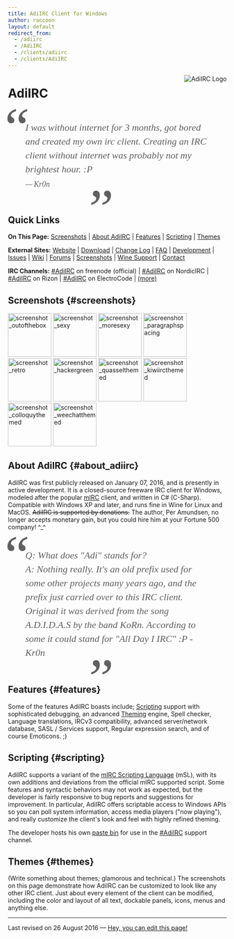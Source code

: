 ```yaml
---
title: AdiIRC Client for Windows
author: raccoon
layout: default
redirect_from:
  - /adiirc
  - /AdiIRC
  - /clients/adiirc
  - /clients/AdiIRC
---
```


<!--  Notes:
* Heading anchors work. Wishlist: Automatically name headings as anchor points.
* Quick Links don't take up as much vertical space as they would as bulleted lists.
* I need to add a bulleted list of basic (comparative) vitals for each client.
* !!! Floating md image seems nnot to work. I put in a regular img html tag. :(
* I chose 256p logo, would like to do all clients.
-->

<!--div style="text-align: right"-->
<div style="float: right;"> <!-- margin: 0px 15px 15px 0px; -->
<!--XXX ![AdiIRC Logo](adiirc_logo_256p.png "AdiIRC Logo") -->
<img src="adiirc_logo_256p.png" alt="AdiIRC Logo" title="AdiIRC Logo">
</div>

# AdiIRC

<style class="fancyquote">
blockquote {
  border-left: 0px !important;
  font-family: Georgia, serif;
  font-size: 22px !important;
  font-style: italic;
  margin: 0.25em 0;
  padding: 0.25em 40px;
  line-height: 1.45;
  position: relative;
}
blockquote:before {
  display: block;
  content: "\201C";
  font-size: 128px;
  position: absolute;
  left: -20px;
  top: -50px;
}
blockquote:after {
  display: block;
  content: "\201D";
  font-size: 128px;
  position: absolute;
  right: 260px;
  bottom: -110px;
}
blockquote cite {
  font-size: 18px;
  display: block;
  margin-top: 5px;
}
blockquote cite:before {
  content: "\2014 \2009";
}
</style>

<blockquote class="fancyquote">

I was without internet for 3 months, got bored and created my own irc client.
Creating an IRC client without internet was probably not my brightest hour. :P
<cite>Kr0n</cite>

</blockquote>

<!-- Block quotes in giant, centered, italicized block.
     With -Kr0n right-aligned beneath it. -->


## Quick Links
**On This Page:**
[Screenshots](#screenshots) |
[About AdiIRC](#about_adiirc) |
[Features](#features) |
[Scripting](#scripting) |
[Themes](#themes)

**External Sites:**
[Website](https://adiirc.com/) |
[Download](https://adiirc.com/download.php) |
[Change Log](https://adiirc.com/notes.php) | <!-- Version History,Release Notes -->
[FAQ](https://adiirc.com/support.php?p=4) |
[Development](https://dev.adiirc.com/projects/adiirc) |
[Issues](https://dev.adiirc.com/projects/adiirc/issues) |
[Wiki](https://dev.adiirc.com/projects/adiirc/wiki/) |
[Forums](https://dev.adiirc.com/projects/adiirc/boards) |
[Screenshots](https://dev.adiirc.com/boards/6/topics/195) |
[Wine Support](https://dev.adiirc.com/projects/adiirc/wiki/Wine) |
[Contact](https://dev.adiirc.com/projects/adiirc/wiki/contact)

**IRC Channels:**
[#AdiIRC](irc://chat.freenode.net/#adiirc) on freenode (official) |
[#AdiIRC](irc://irc.nordicirc.com/#adiirc) on NordicIRC |
[#AdiIRC](irc://irc.rizon.net/#adiirc) on Rizon |
[#AdiIRC](irc://irc.​electrocode.​net/#adiirc) on ElectroCode | 
[(more)](https://dev.adiirc.com/projects/adiirc/wiki/IRC_Channels)


## Screenshots {#screenshots}

<!-- We need an auto-thumbnailer.  Until then, broadband... -->
<!-- style referenced from
  https://stackoverflow.com/questions/787839/resize-image-proportionally-with-css/8839678#8839678 -->

<img src="adiirc_screenshot_outofthebox.png" height="100"
  style="width: auto; height: 100px; max-width: 160px; max-height: 100px"
  alt="screenshot_outofthebox" title="Out Of The Box.">
<img src="adiirc_screenshot_sexy.png" height="100"
  style="width: auto; height: 100px; max-width: 160px; max-height: 100px"
  alt="screenshot_sexy" title="Sexy.">
<img src="adiirc_screenshot_moresexy.png" height="100"
  style="width: auto; height: 100px; max-width: 160px; max-height: 100px"
  alt="screenshot_moresexy" title="More Sexy.">
<img src="adiirc_screenshot_paragraphspacing.png" height="100"
  style="width: auto; height: 100px; max-width: 160px; max-height: 100px"
  alt="screenshot_paragraphspacing" title="Paragraph Spacing.">
<img src="adiirc_screenshot_retro.png" height="100"
  style="width: auto; height: 100px; max-width: 160px; max-height: 100px"
  alt="screenshot_retro" title="Retro.">
<img src="adiirc_screenshot_hackergreen.png" height="100"
  style="width: auto; height: 100px; max-width: 160px; max-height: 100px"
  alt="screenshot_hackergreen" title="Hacker Green.">
<img src="adiirc_screenshot_quasselthemed.png" height="100"
  style="width: auto; height: 100px; max-width: 160px; max-height: 100px"
  alt="screenshot_quasselthemed" title="Quassel Themed.">
<img src="adiirc_screenshot_kiwiircthemed.png" height="100"
  style="width: auto; height: 100px; max-width: 160px; max-height: 100px"
  alt="screenshot_kiwiircthemed" title="KiwiIRC Themed.">
<img src="adiirc_screenshot_colloquythemed.png" height="100"
  style="width: auto; height: 100px; max-width: 160px; max-height: 100px"
  alt="screenshot_colloquythemed" title="Colloquy Themed.">
<img src="adiirc_screenshot_weechatthemed.png" height="100"
  style="width: auto; height: 100px; max-width: 160px; max-height: 100px"
  alt="screenshot_weechatthemed" title="WeeChat Themed.">


## About AdiIRC {#about_adiirc}

AdiIRC was first publicly released on January 07, 2016, and is presently in
active development.  It is a closed-source freeware IRC client for Windows,
modeled after the popular [mIRC](mirc) client, and written in C# (C-Sharp).
Compatible with Windows XP and later, and runs fine in Wine for Linux and
MacOS.  ~~AdiIRC is supported by donations.~~  The author, Per Amundsen, no
longer accepts monetary gain, but you could hire him at your Fortune 500
company! ^\_^

> Q: What does "Adi" stands for? <br />
> A: Nothing really. It's an old prefix used for some other projects many years
  ago, and the prefix just carried over to this IRC client. Original it was
  derived from the song A.D.I.D.A.S by the band KoRn. According to some it could
  stand for "All Day I IRC" :P - Kr0n


## Features {#features}

Some of the features AdiIRC boasts include; [Scripting](#scripting) support with
sophisticated debugging, an advanced [Theming](#themes) engine, Spell checker,
Language translations, IRCv3 compatibility, advanced server/network database,
SASL / Services support, Regular expression search, and of course Emoticons. ;)


## Scripting {#scripting}

AdiIRC supports a variant of the [mIRC Scripting Language](#scripting) (mSL), with its
own additions and deviations from the official mIRC supported script.  Some
features and syntactic behaviors may not work as expected, but the developer is
fairly responsive to bug reports and suggestions for improvement.
In particular, AdiIRC offers scriptable access to Windows APIs so you can poll
system information, access media players ("now playing"), and really customize
the client's look and feel with highly refined theming.

The developer hosts his own [paste bin](https://kr0n.dk/) for use in the
[#AdiIRC](irc://chat.freenode.net/#adiirc) support channel.


## Themes {#themes}

(Write something about themes; glamorous and technical.) The screenshots on this
page demonstrate how AdiIRC can be customized to look like any other IRC client.
Just about every element of the client can be modified, including the color and
layout of all text, dockable panels, icons, menus and anything else.


---
Last revised on 26 August 2016
&mdash; [Hey, you can edit this page!
](/clients/cross/hexchat.html)

<!-- Last modified -->
<!-- [You can edit this page!](github/wio link to file) -->
